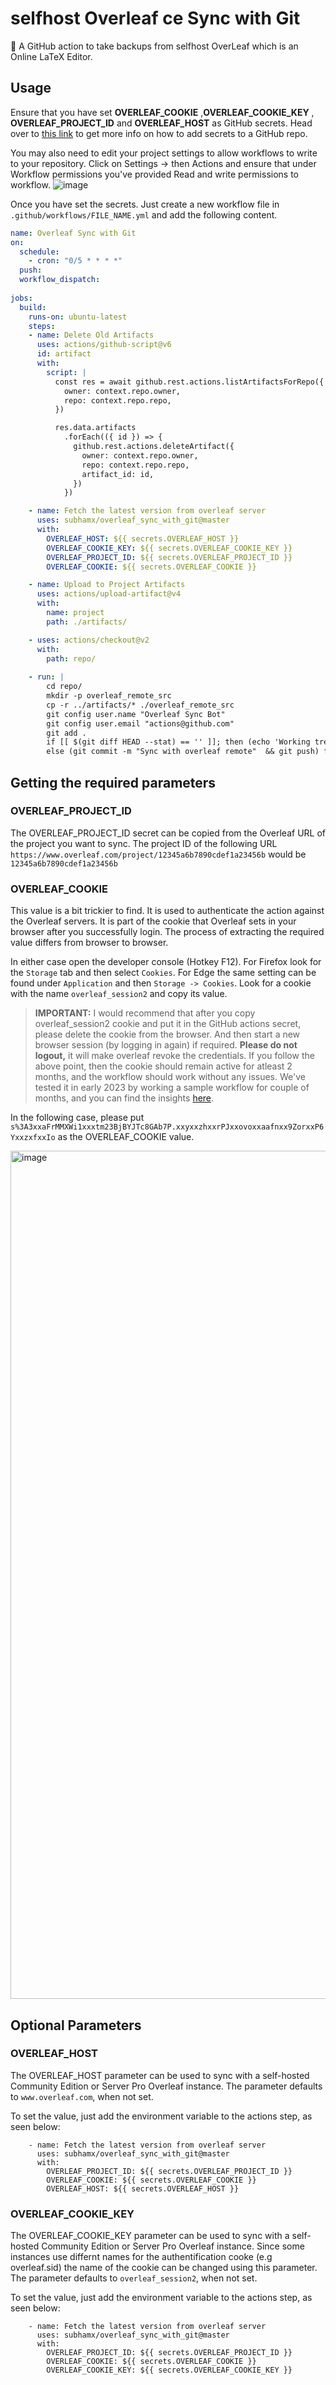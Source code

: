 # selfhost Overleaf ce Sync with Git


🤖 A GitHub action to take backups from selfhost OverLeaf which is an Online LaTeX Editor.


## Usage

Ensure that you have set **OVERLEAF_COOKIE** ,**OVERLEAF_COOKIE_KEY** , **OVERLEAF_PROJECT_ID** and **OVERLEAF_HOST** as GitHub secrets. Head over to [this link](https://docs.github.com/en/actions/reference/encrypted-secrets#creating-encrypted-secrets-for-a-repository) to get more info on how to add secrets to a GitHub repo.

You may also need to edit your project settings to allow workflows to write to your repository. Click on Settings -> then Actions and ensure that under Workflow permissions you've provided Read and write permissions to workflow.
![image](https://github.com/MattHeffNT/overleaf_sync_with_git/assets/43654114/a1a7203c-3ff4-4712-ba3e-d32df0605b50)


Once you have set the secrets. Just create a new workflow file in `.github/workflows/FILE_NAME.yml` and add the following content.
```yaml
name: Overleaf Sync with Git
on:
  schedule:
    - cron: "0/5 * * * *"
  push:
  workflow_dispatch:
      
jobs:
  build:
    runs-on: ubuntu-latest
    steps:
    - name: Delete Old Artifacts
      uses: actions/github-script@v6
      id: artifact
      with:
        script: |
          const res = await github.rest.actions.listArtifactsForRepo({
            owner: context.repo.owner,
            repo: context.repo.repo,
          })

          res.data.artifacts
            .forEach(({ id }) => {
              github.rest.actions.deleteArtifact({
                owner: context.repo.owner,
                repo: context.repo.repo,
                artifact_id: id,
              })
            })

    - name: Fetch the latest version from overleaf server
      uses: subhamx/overleaf_sync_with_git@master
      with:
        OVERLEAF_HOST: ${{ secrets.OVERLEAF_HOST }}
        OVERLEAF_COOKIE_KEY: ${{ secrets.OVERLEAF_COOKIE_KEY }}
        OVERLEAF_PROJECT_ID: ${{ secrets.OVERLEAF_PROJECT_ID }}
        OVERLEAF_COOKIE: ${{ secrets.OVERLEAF_COOKIE }}

    - name: Upload to Project Artifacts
      uses: actions/upload-artifact@v4
      with:
        name: project
        path: ./artifacts/

    - uses: actions/checkout@v2
      with:
        path: repo/
    
    - run: |
        cd repo/
        mkdir -p overleaf_remote_src
        cp -r ../artifacts/* ./overleaf_remote_src
        git config user.name "Overleaf Sync Bot"
        git config user.email "actions@github.com"
        git add .
        if [[ $(git diff HEAD --stat) == '' ]]; then (echo 'Working tree is clean') 
        else (git commit -m "Sync with overleaf remote"  && git push) fi
```

## Getting the required parameters
### OVERLEAF_PROJECT_ID
The OVERLEAF_PROJECT_ID secret can be copied from the Overleaf URL of the project you want to sync.
The project ID of the following URL ```https://www.overleaf.com/project/12345a6b7890cdef1a23456b``` would be ```12345a6b7890cdef1a23456b```

### OVERLEAF_COOKIE
This value is a bit trickier to find. It is used to authenticate the action against the Overleaf servers. It is part of the cookie that Overleaf sets in your browser after you successfully login. The process of extracting the required value differs from browser to browser.

In either case open the developer console (Hotkey F12). For Firefox look for the ```Storage``` tab and then select ```Cookies```. For Edge the same setting can be found under ```Application``` and then ```Storage -> Cookies```.
Look for a cookie with the name ```overleaf_session2``` and copy its value.

> **IMPORTANT:** I would recommend that after you copy overleaf_session2 cookie and put it in the GitHub actions secret, please delete the cookie from the browser. And then start a new browser session (by logging in again) if required. **Please do not logout,** it will make overleaf revoke the credentials. If you follow the above point, then the cookie should remain active for atleast 2 months, and the workflow should work without any issues. We've tested it in early 2023 by working a sample workflow for couple of months, and you can find the insights [here](https://github.com/subhamX/overleaf_sync_with_git/pull/4#issuecomment-1355116634).

In the following case, please put `s%3A3xxaFrMMXWi1xxxtm23BjBYJTc8GAb7P.xxyxxzhxxrPJxxovoxxaafnxx9ZorxxP6YxxzxfxxIo` as the OVERLEAF_COOKIE value.

<img width="1357" alt="image" src="https://user-images.githubusercontent.com/43654114/219082856-5a235fe7-5884-4b2f-b176-52912dd863ae.png">


## Optional Parameters
### OVERLEAF_HOST
The OVERLEAF_HOST parameter can be used to sync with a self-hosted Community Edition or Server Pro Overleaf instance. The parameter defaults to `www.overleaf.com`, when not set.

To set the value, just add the environment variable to the actions step, as seen below:
```
    - name: Fetch the latest version from overleaf server
      uses: subhamx/overleaf_sync_with_git@master
      with:
        OVERLEAF_PROJECT_ID: ${{ secrets.OVERLEAF_PROJECT_ID }}
        OVERLEAF_COOKIE: ${{ secrets.OVERLEAF_COOKIE }}
        OVERLEAF_HOST: ${{ secrets.OVERLEAF_HOST }}
```

### OVERLEAF_COOKIE_KEY
The OVERLEAF_COOKIE_KEY parameter can be used to sync with a self-hosted Community Edition or Server Pro Overleaf instance. Since some instances use differnt names for the authentification cooke (e.g overleaf.sid) the name of the cookie can be changed using this parameter. The parameter defaults to `overleaf_session2`, when not set.

To set the value, just add the environment variable to the actions step, as seen below:
```
    - name: Fetch the latest version from overleaf server
      uses: subhamx/overleaf_sync_with_git@master
      with:
        OVERLEAF_PROJECT_ID: ${{ secrets.OVERLEAF_PROJECT_ID }}
        OVERLEAF_COOKIE: ${{ secrets.OVERLEAF_COOKIE }}
        OVERLEAF_COOKIE_KEY: ${{ secrets.OVERLEAF_COOKIE_KEY }}
```
